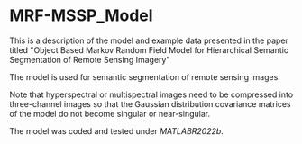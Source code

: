 # MRF-MSSP_Model
This is a description of the model and example data presented in the paper titled "Object Based Markov Random Field Model for Hierarchical Semantic Segmentation of Remote Sensing Imagery"

The model is used for semantic segmentation of remote sensing images.

Note that hyperspectral or multispectral images need to be compressed into three-channel images so that the Gaussian distribution covariance matrices of the model do not become singular or near-singular.

The model was coded and tested under _MATLABR2022b_.
